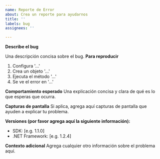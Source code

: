 ```yaml
---
name: Reporte de Error
about: Crea un reporte para ayudarnos
title: ''
labels: bug
assignees: ''

---
```


**Describe el bug**

 Una descripción concisa sobre el bug.
**Para reproducir**
1. Configura '...'
2. Crea un objeto '...'
3. Ejecuta el método '...'
4. Se ve el error en '...'

 **Comportamiento esperado**
Una explicación concisa y clara de qué es lo que esperas que ocurra.

 **Capturas de pantalla**
Si aplica, agrega aquí capturas de pantalla que ayuden a explicar tu problema.

 **Versiones (por favor agrega aquí la siguiente información):**
 - SDK: [e.g. 1.1.0]
 - .NET Framework: [e.g. 1.2.4]

 **Contexto adicional**
Agrega cualquier otro información sobre el problema aquí.
